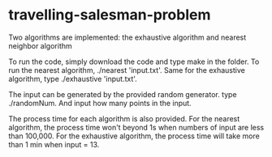 # travelling-salesman-problem
Two algorithms are implemented: the exhaustive algorithm and nearest neighbor algorithm


To run the code, simply download the code and type make in the folder. To run the nearest algorithm, ./nearest 'input.txt'. Same for the exhaustive algorithm, type ./exhaustive 'input.txt'.

The input can be generated by the provided random generator. type ./randomNum. And input how many points in the input.

The process time for each algorithm is also provided. For the nearest algorithm, the process time won't beyond 1s when numbers of input are less than 100,000. For the exhaustive algorithm, the process time will take more than 1 min when input = 13.  
